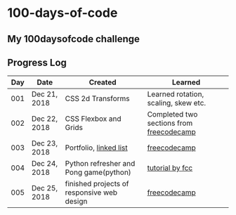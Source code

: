 # 100-days-of-code
My 100daysofcode challenge
---
## Progress Log

| Day | Date | Created | Learned |
| --- | --- | --- | --- |
| 001 | Dec 21, 2018 | CSS 2d Transforms | Learned rotation, scaling, skew etc. |
| 002 | Dec 22, 2018 | CSS Flexbox and Grids | Completed two sections from [freecodecamp](https://learn.freecodecamp.org/) |
| 003 | Dec 23, 2018 | Portfolio, [linked list](https://github.com/sishubjoshi/dsa) | [freecodecamp](https://learn.freecodecamp.org/) |
| 004 | Dec 24, 2018 | Python refresher and Pong game(python) | [tutorial by fcc](https://www.youtube.com/watch?v=C6jJg9Zan7) |
| 005 | Dec 25, 2018 | finished projects of responsive web design | [freecodecamp](https://learn.freecodecamp.org/) |
